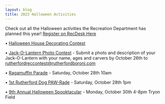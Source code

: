 ```yaml
---
layout: blog
title: 2023 Halloween Activities 
---
```


Check out all the Halloween activities the Recreation Department has planned this year! [Register on RecDesk Here](https://rutherfordnj.recdesk.com/Community/Program?category=8) 

• [Halloween House Decorating Contest](https://storage.googleapis.com/static.rutherford-nj.com/recreation/contests/2023_Halloween_House_Decorating.pdf) 

• [Jack-O-Lantern Photo Contest](https://storage.googleapis.com/static.rutherford-nj.com/recreation/contests/2023_JackOLantern_Contest.pdf) - Submit a photo and description of your Jack-O-Lantern with your name, ages and carvers by October 26th to rutherfordreccontest@rutherfordboronj.com

• [Ragamuffin Parade](https://storage.googleapis.com/static.rutherford-nj.com/recreation/contests/2023_Ragamuffin.pdf) - Saturday, October 28th 10am 

• [1st Rutherford Dog PAW-Rade](https://storage.googleapis.com/static.rutherford-nj.com/recreation/contests/2023_Halloween_DogPawRade_1.pdf)  - Saturday, October 28th 1pm

• [9th Annual Halloween Spooktacular](https://storage.googleapis.com/static.rutherford-nj.com/recreation/contests/2023_Spooktacular.pdf) - Monday, October 30th 4-8pm Tryon Field
